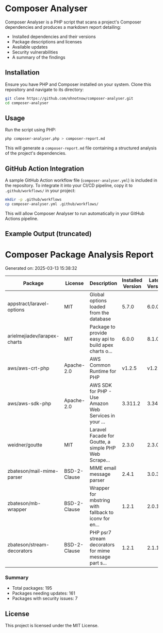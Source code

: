 # Composer Analyser

Composer Analyser is a PHP script that scans a project's Composer dependencies and produces a markdown report detailing:
- Installed dependencies and their versions
- Package descriptions and licenses
- Available updates
- Security vulnerabilities
- A summary of the findings

## Installation

Ensure you have PHP and Composer installed on your system. Clone this repository and navigate to its directory:

```sh
git clone https://github.com/ohnotnow/composer-analyser.git 
cd composer-analyser
```

## Usage

Run the script using PHP:

```sh
php composer-analyser.php > composer-report.md
```

This will generate a `composer-report.md` file containing a structured analysis of the project's dependencies.

## GitHub Action Integration

A sample GitHub Action workflow file (`composer-analyser.yml`) is included in the repository. To integrate it into your CI/CD pipeline, copy it to `.github/workflows/` in your project:

```sh
mkdir -p .github/workflows
cp composer-analyser.yml .github/workflows/
```

This will allow Composer Analyser to run automatically in your GitHub Actions pipeline.

## Example Output (truncated)

# Composer Package Analysis Report

Generated on: 2025-03-13 15:38:32

| Package | License | Description | Installed Version | Latest Version | Update Available | Security Issue |
|---------|---------|-------------|-------------------|----------------|------------------|----------------|
| appstract/laravel-options | MIT | Global options loaded from the database | 5.7.0 | 6.0.0 | Y | N |
| arielmejiadev/larapex-charts | MIT | Package to provide easy api to build apex charts o... | 6.0.0 | 8.1.0 | Y | N |
| aws/aws-crt-php | Apache-2.0 | AWS Common Runtime for PHP | v1.2.5 | v1.2.7 | Y | N |
| aws/aws-sdk-php | Apache-2.0 | AWS SDK for PHP - Use Amazon Web Services in your ... | 3.311.2 | 3.342.4 | Y | N |
| weidner/goutte | MIT | Laravel Facade for Goutte, a simple PHP Web Scrape... | 2.3.0 | 2.3.0 | N | N |
| zbateson/mail-mime-parser | BSD-2-Clause | MIME email message parser | 2.4.1 | 3.0.3 | Y | N |
| zbateson/mb-wrapper | BSD-2-Clause | Wrapper for mbstring with fallback to iconv for en... | 1.2.1 | 2.0.1 | Y | N |
| zbateson/stream-decorators | BSD-2-Clause | PHP psr7 stream decorators for mime message part s... | 1.2.1 | 2.1.1 | Y | N |

### Summary

- Total packages: 195
- Packages needing updates: 161
- Packages with security issues: 7

## License

This project is licensed under the MIT License.


